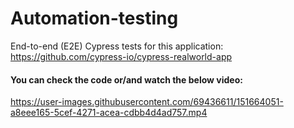 # Automation-testing

End-to-end (E2E) Cypress tests for this application: https://github.com/cypress-io/cypress-realworld-app  

#### You can check the code or/and watch the below video:  

https://user-images.githubusercontent.com/69436611/151664051-a8eee165-5cef-4271-acea-cdbb4d4ad757.mp4

